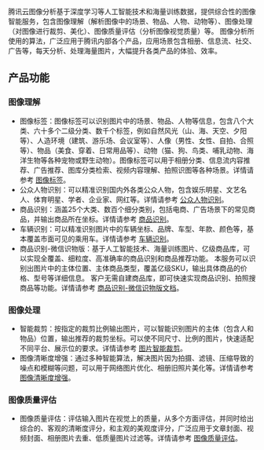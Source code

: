 腾讯云图像分析基于深度学习等人工智能技术和海量训练数据，提供综合性的图像智能服务，包含图像理解（解析图像中的场景、物品、人物、动物等）、图像处理（对图像进行裁剪、美化）、图像质量评估（分析图像视觉质量）等。
图像分析所使用的算法，广泛应用于腾讯内部各个产品，应用场景包含相册、信息流、社交、广告等，每天分析、处理海量图片，大幅提升各类产品的体验、效率。

## 产品功能

### 图像理解
- 图像标签：图像标签可以识别图片中的场景、物品、人物等信息，包含八个大类、六十多个二级分类、数千个标签，例如自然风光（山、海、天空、夕阳等）、人造环境（建筑、游乐场、会议室等）、人像（男性、女性、自拍、合照等）、物品（美食、穿着、日常用品等）、动物（猫、狗、鸟类、哺乳动物、海洋生物等各种宠物或野生动物）。图像标签可以用于相册分类、信息流内容推荐、广告推荐、图库分类检索、视频内容理解、拍照识图等各种场景。详情请参考 [图像标签](https://cloud.tencent.com/document/api/865/35471)。
- 公众人物识别：可以精准识别国内外各类公众人物，包含娱乐明星、文艺名人、体育明星、学者、企业家、网红等。详情请参考 [公众人物识别](https://cloud.tencent.com/document/api/865/36900)。
- 商品识别：涵盖25个大类、数百个细分类别，包括电商、广告场景下的常见商品，并输出商品所在坐标。详情请参考 [商品识别](https://cloud.tencent.com/document/api/865/36457)。
- 车辆识别：可以精准识别图片中的车辆坐标、品牌、车型、年款、颜色等，基本覆盖市面可见的乘用车。详情请参考 [车辆识别](https://cloud.tencent.com/document/api/865/36456)。
- 商品识别-微信识物版：基于人工智能技术、海量训练图片、亿级商品库，可以实现全覆盖、细粒度、高准确率的商品识别和商品推荐功能。 本服务可以识别出图片中的主体位置、主体商品类型，覆盖亿级SKU，输出具体商品的价格、型号等详细信息。 客户无需自建商品库，即可快速实现商品识别、拍照搜商品等功能。详情请参考 [商品识别-微信识物版文档](https://cloud.tencent.com/document/api/865/43354)。

### 图像处理
- 智能裁剪：按指定的裁剪比例输出图片，可以智能识别图片的主体（包含人和物品）位置，输出推荐的裁剪坐标。可以使不同尺寸、比例的图片，快速适配不同平台、展示位的要求。详情请参考 [图片智能裁剪](https://cloud.tencent.com/document/api/865/38899)。
- 图像清晰度增强：通过多种智能算法，解决图片因为拍摄、滤镜、压缩导致的噪点和模糊等问题，可以用于网络图片优化、相册旧照片美化等。详情请参考 [图像清晰度增强](https://cloud.tencent.com/document/api/865/36902)。

### 图像质量评估
- 图像质量评估：评估输入图片在视觉上的质量，从多个方面评估，并同时给出综合的、客观的清晰度评分，和主观的美观度评分，广泛应用于文章封面、视频封面、相册图片去重、低质量图片过滤等。详情请参考 [图像质量评估](https://cloud.tencent.com/document/api/865/36899)。   

